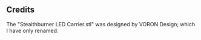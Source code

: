 ## Credits
The "Stealthburner LED Carrier.stl" was designed by VORON Design; which I have only renamed.